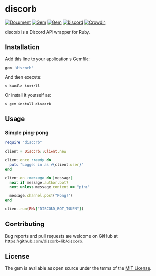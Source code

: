 # discorb
[![Document](https://img.shields.io/badge/Document-discord--lib.github.io-blue.svg)](https://discorb-lib.github.io/)
[![Gem](https://img.shields.io/gem/dt/discorb?logo=rubygems&logoColor=fff)](https://rubygems.org/gems/discorb)
[![Gem](https://img.shields.io/gem/v/discorb?logo=rubygems&logoColor=fff)](https://rubygems.org/gems/discorb)
[![Discord](https://img.shields.io/discord/863581274916913193?logo=discord&logoColor=fff&color=5865f2&label=Discord)](https://discord.gg/hCP6zq8Vpj)
[![Crowdin](https://badges.crowdin.net/discorb/localized.svg)](https://crowdin.com/project/discorb)  

discorb is a Discord API wrapper for Ruby.

## Installation

Add this line to your application's Gemfile:

```ruby
gem 'discorb'
```

And then execute:

    $ bundle install

Or install it yourself as:

    $ gem install discorb

## Usage

### Simple ping-pong

```ruby
require "discorb"

client = Discorb::Client.new

client.once :ready do
  puts "Logged in as #{client.user}"
end

client.on :message do |message|
  next if message.author.bot?
  next unless message.content == "ping"

  message.channel.post("Pong!")
end

client.run(ENV["DISCORD_BOT_TOKEN"])
```

## Contributing

Bug reports and pull requests are welcome on GitHub at https://github.com/discorb-lib/discorb.

## License

The gem is available as open source under the terms of the [MIT License](https://opensource.org/licenses/MIT).
